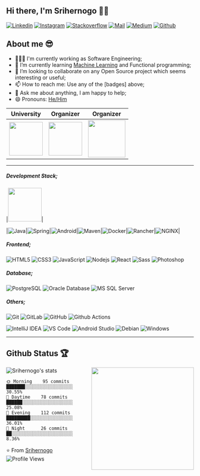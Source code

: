 ## Hi there, I'm Srihernogo 👋🏼
[![Linkedin](https://img.shields.io/badge/-Bayu%20Sri%20Hernogo-blue?style=flat&logo=linkedin&logoColor=white&link=https://www.linkedin.com/in/bayusrihernogo/)](https://www.linkedin.com/in/bayusrihernogo/)
[![Instagram](https://img.shields.io/badge/-Instagram-purple?style=flat&logo=instagram&logoColor=white&link=https://www.instagram.com/bayusrihernogo/)](https://www.instagram.com/bayusrihernogo/)
[![Stackoverflow](https://img.shields.io/badge/-Stackoverflow-orange?style=flat&logo=Stackoverflow&logoColor=white&link=https://stackoverflow.com/users/9771468/bayu-sri-hernogo/)](https://stackoverflow.com/users/9771468/bayu-sri-hernogo)
[![Mail](https://img.shields.io/badge/-Gmail-red?style=flat&logo=gmail&logoColor=white&link=https://www.linkedin.com/in/bayusrihernogo/)](mailto:srihernogo@gmail.com)
[![Medium](https://img.shields.io/badge/-Medium-000000?style=flat&logo=medium&labelColor=000000&link=https://medium.com/@_jessicalim)](https://medium.com/)
[![Github](https://img.shields.io/github/followers/srihernogo?label=Follow&style=social)](https://github.com/srihernogo)


## About me :sunglasses:
- 👨🏻‍💻 I'm currently working as Software Engineering;
- 🌱 I’m currently learning [Machine Learning](https://www.coursera.org/learn/machine-learning) and Functional programming;
- 👯 I’m looking to collaborate on any Open Source project which seems interesting or useful;
- 📫 How to reach me: Use any of the [badges] above;
- 💬 Ask me about anything, I am happy to help;
- 😄 Pronouns: [He/Him](https://www.mypronouns.org/he-him)

|University|Organizer|Organizer|
|---------|---------|------|
|<img src="https://github.com/srihernogo/srihernogo/blob/master/img/logo-gundar.png" height="90px">|<img src="https://github.com/srihernogo/srihernogo/blob/master/img/logo-mmc2.png" height="90px">|<img src="https://github.com/srihernogo/srihernogo/blob/master/img/bg-mmc.jpg" height="100px">|

-----

##### Development Stack;

|<img src="http://img.shields.io/badge/-Java-007396?style=flat&logo=java&logoColor=ffffff" height="90px">|

|![Java](http://img.shields.io/badge/-Java-007396?style=flat&logo=java&logoColor=ffffff)|![Spring](http://img.shields.io/badge/-Spring-6DB33F?style=flat&logo=spring&logoColor=ffffff)|![Android](http://img.shields.io/badge/-Android-3DDC84?style=flat&logo=android&logoColor=ffffff)|![Maven](http://img.shields.io/badge/-Maven-1565c0?style=flat&logo=apache-maven)|![Docker](https://img.shields.io/badge/-Docker-black?style=flat&logo=docker)|![Rancher](http://img.shields.io/badge/-Rancher-0075A8?style=flat&logo=rancher&logoColor=ffffff)|![NGINX](http://img.shields.io/badge/-NGINX-269539?style=flat&logo=nginx&logoColor=ffffff)|

##### Frontend;
![HTML5](https://img.shields.io/badge/-HTML5-%23E44D27?style=flat&logo=html5&logoColor=ffffff)
![CSS3](https://img.shields.io/badge/-CSS3-%231572B6?style=flat&logo=css3)
![JavaScript](https://img.shields.io/badge/-JavaScript-%23F7DF1C?style=flat&logo=javascript&logoColor=000000&labelColor=%23F7DF1C&color=%23FFCE5A)
![Nodejs](https://img.shields.io/badge/-Nodejs-black?style=flat&logo=Node.js)
![React](https://img.shields.io/badge/-React-%23282C34?style=flat&logo=react)
![Sass](https://img.shields.io/badge/-Sass-%23CC6699?style=flat&logo=sass&logoColor=ffffff)
![Photoshop](http://img.shields.io/badge/-Photoshop-26C9FF?style=flat&logo=adobe-photoshop&logoColor=ffffff)

##### Database;
![PostgreSQL](https://img.shields.io/badge/-PostgreSQL-336791?style=flat&logo=postgresql)
![Oracle Database](http://img.shields.io/badge/-Oracle-DD0031?style=flat&logo=oracle)
![MS SQL Server](http://img.shields.io/badge/-MS%20SQL%20Server-CC2927?style=flat&logo=microsoft-sql-server&logoColor=ffffff)

##### Others;
![Git](https://img.shields.io/badge/-Git-%23F05032?style=flat&logo=git&logoColor=%23ffffff)
![GitLab](https://img.shields.io/badge/-GitLab-FCA121?style=flat&logo=gitlab)
![GitHub](https://img.shields.io/badge/-GitHub-181717?style=flat&logo=github)
![Github Actions](http://img.shields.io/badge/-Github%20Actions-2088FF?style=flat&logo=github-actions&logoColor=ffffff)

![IntelliJ IDEA](http://img.shields.io/badge/-IntelliJ%20IDEA-000000?style=flat&logo=intellij-idea&logoColor=ffffff)
![VS Code](http://img.shields.io/badge/-VS%20Code-007ACC?style=flat&logo=visual-studio-code&logoColor=ffffff)
![Android Studio](http://img.shields.io/badge/-Android%20Studio-3DDC84?style=flat&logo=android-studio&logoColor=ffffff)
![Debian](http://img.shields.io/badge/-Debian-A81D33?style=flat&logo=debian&logoColor=ffffff)
![Windows](http://img.shields.io/badge/-Windows-0078D6?style=flat&logo=windows&logoColor=ffffff)

-----

## Github Status 🏆
<a href="https://samujjwaal.tech/"><img src="https://github.com/srihernogo/srihernogo/blob/master/img/coffee.png" align="right" height="275" /></a>

![Srihernogo's stats](https://github-readme-stats.vercel.app/api?username=srihernogo&show_icons=true)

```text
🌞 Morning    95 commits     ███████░░░░░░░░░░░░░░░░░░   30.55% 
🌆 Daytime    78 commits     ██████░░░░░░░░░░░░░░░░░░░   25.08% 
🌃 Evening    112 commits    █████████░░░░░░░░░░░░░░░░   36.01% 
🌙 Night      26 commits     ██░░░░░░░░░░░░░░░░░░░░░░░   8.36%
```

⭐️ From [Srihernogo](https://github.com/srihernogo)
![Profile Views](https://komarev.com/ghpvc/?username=srihernogo&color=blue)
